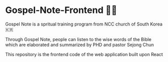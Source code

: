 # Gospel-Note-Frontend 🙏🛐

Gospel Note is a spritual training program  from NCC church of South Korea 🇰🇷

Through Gospel Note, people can listen to the wise words of the Bible which are elaborated and summarized by PHD and pastor Sejong Chun

This repository is the frontend code of the web application built upon React
